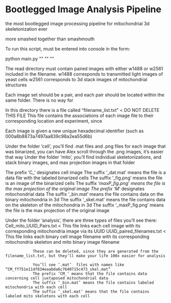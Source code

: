 # Bootlegged Image Analysis Pipeline
the most bootlegged image processing pipeline for mitochondrial 3d skeletonization ever

more smashed together than smashmouth

To run this script, must be entered into console in the form:

python main.py "<READ DIRECTORY>" "<CELL DATA WRITE DIRECTORY>" "<MITO DATA WRITE DIRECTORY>"

The read directory must contain paired images with either w1488 or w2561 included in the filename.
w1488 corresponds to transmitted light images of yeast cells
w2561 corresponds to 3d stack images of mitochondrial structures

Each image set should be a pair, and each pair should be located within the same folder. There is no way for



In this directory there is a file called “filename_list.txt” < DO NOT DELETE THIS FILE
This file contains the associations of each image file to their corresponding location and experiment, since

Each image is given a new unique hexadecimal identifier (such as 000a8b8873a7497aa839c98a2ea55d6b)

Under the folder ‘cell’, you’ll find .mat files and .png files for each image that was binarized, you can have Alex scroll through the .png images, it’s easier that way
Under the folder ‘mito’, you’ll find individual skeletonizations, and stack binary images, and max projection images in that folder

The prefix ‘C_’ designates cell image
                The suffix ‘_dat.mat’ means the file is a data file with the labeled binarized cells
                The suffix ‘_fig.png’ means the file is an image of the binarized cells
                The suffix ‘_maxP_fig.png’ means the file is the max projection of the original image
The prefix ‘M_’ designates mitochondrial data
                The suffix ‘_bin.mat’ means the file contains data on the binary mitochondria in 3d
                The suffix ‘_skel.mat’ means the file contains data on the skeleton of the mitochondria in 3d
                The suffix ‘_maxP_fig.png’ means the file is the max projection of the original image

Under the folder ‘analysis’, there are three types of files you’ll see there:
                Cell_mito_UUID_Pairs.txt < This file links each cell image with its corresponding mitochondria image via its UUID
                UUID_paired_filenames.txt < This file links each binary cell image filename with its corresponding mitochondria skeleton and mito binary image filename

                These can be deleted, since they are generated from the filename_list.txt, but they’ll make your life 100x easier for analysis

                You’ll see ‘.mat’  files with names like “CM_ff751e114f834eaabda6c7640715c473_skel.mat”
                The prefix ‘CM_’ means that the file contains data concerning cell juxtaposed mitochondrial data
                The suffix ‘_bin.mat’ means the file contains labeled mitochondria with each cell
                The suffix ‘_skel.mat’ means that the file contains labeled mito skeletons with each cell
